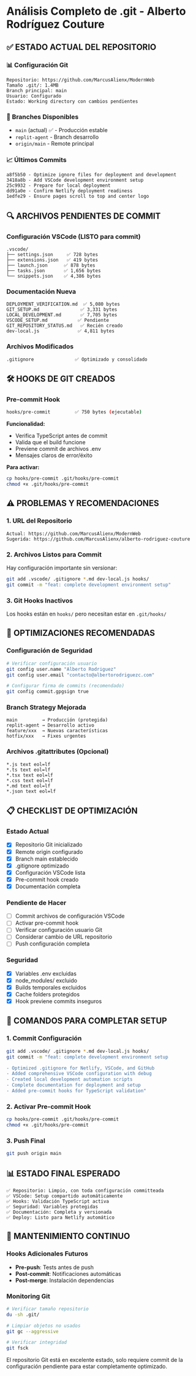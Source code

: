 # Análisis Completo de .git - Alberto Rodríguez Couture

## ✅ **ESTADO ACTUAL DEL REPOSITORIO**

### 📊 Configuración Git
```
Repositorio: https://github.com/MarcusAlienx/ModernWeb
Tamaño .git/: 1.4MB
Branch principal: main
Usuario: Configurado
Estado: Working directory con cambios pendientes
```

### 🌿 Branches Disponibles
- `main` (actual) ✅ - Producción estable
- `replit-agent` - Branch desarrollo
- `origin/main` - Remote principal

### 📈 Últimos Commits
```
a8f5b50 - Optimize ignore files for deployment and development
3418a8b - Add VSCode development environment setup
25c9932 - Prepare for local deployment
dd91a0e - Confirm Netlify deployment readiness
1edfe29 - Ensure pages scroll to top and center logo
```

## 🔍 **ARCHIVOS PENDIENTES DE COMMIT**

### Configuración VSCode (LISTO para commit)
```
.vscode/
├── settings.json     ✅ 728 bytes
├── extensions.json   ✅ 419 bytes  
├── launch.json      ✅ 878 bytes
├── tasks.json       ✅ 1,656 bytes
└── snippets.json    ✅ 4,386 bytes
```

### Documentación Nueva
```
DEPLOYMENT_VERIFICATION.md  ✅ 5,080 bytes
GIT_SETUP.md               ✅ 3,331 bytes  
LOCAL_DEVELOPMENT.md       ✅ 7,705 bytes
VSCODE_SETUP.md           ✅ Pendiente
GIT_REPOSITORY_STATUS.md   ✅ Recién creado
dev-local.js              ✅ 4,811 bytes
```

### Archivos Modificados
```
.gitignore               ✅ Optimizado y consolidado
```

## 🛠️ **HOOKS DE GIT CREADOS**

### Pre-commit Hook
```bash
hooks/pre-commit         ✅ 750 bytes (ejecutable)
```

**Funcionalidad:**
- Verifica TypeScript antes de commit
- Valida que el build funcione
- Previene commit de archivos .env
- Mensajes claros de error/éxito

**Para activar:**
```bash
cp hooks/pre-commit .git/hooks/pre-commit
chmod +x .git/hooks/pre-commit
```

## ⚠️ **PROBLEMAS Y RECOMENDACIONES**

### 1. URL del Repositorio
```
Actual: https://github.com/MarcusAlienx/ModernWeb
Sugerida: https://github.com/MarcusAlienx/alberto-rodriguez-couture
```

### 2. Archivos Listos para Commit
Hay configuración importante sin versionar:
```bash
git add .vscode/ .gitignore *.md dev-local.js hooks/
git commit -m "feat: complete development environment setup"
```

### 3. Git Hooks Inactivos
Los hooks están en `hooks/` pero necesitan estar en `.git/hooks/`

## 🎯 **OPTIMIZACIONES RECOMENDADAS**

### Configuración de Seguridad
```bash
# Verificar configuración usuario
git config user.name "Alberto Rodriguez"
git config user.email "contacto@albertorodriguezc.com"

# Configurar firma de commits (recomendado)
git config commit.gpgsign true
```

### Branch Strategy Mejorada
```
main         → Producción (protegida)
replit-agent → Desarrollo activo
feature/xxx  → Nuevas características
hotfix/xxx   → Fixes urgentes
```

### Archivos .gitattributes (Opcional)
```
*.js text eol=lf
*.ts text eol=lf
*.tsx text eol=lf
*.css text eol=lf
*.md text eol=lf
*.json text eol=lf
```

## 📋 **CHECKLIST DE OPTIMIZACIÓN**

### Estado Actual
- [x] Repositorio Git inicializado
- [x] Remote origin configurado  
- [x] Branch main establecido
- [x] .gitignore optimizado
- [x] Configuración VSCode lista
- [x] Pre-commit hook creado
- [x] Documentación completa

### Pendiente de Hacer
- [ ] Commit archivos de configuración VSCode
- [ ] Activar pre-commit hook
- [ ] Verificar configuración usuario Git
- [ ] Considerar cambio de URL repositorio
- [ ] Push configuración completa

### Seguridad
- [x] Variables .env excluidas
- [x] node_modules/ excluido
- [x] Builds temporales excluidos
- [x] Cache folders protegidos
- [x] Hook previene commits inseguros

## 🚀 **COMANDOS PARA COMPLETAR SETUP**

### 1. Commit Configuración
```bash
git add .vscode/ .gitignore *.md dev-local.js hooks/
git commit -m "feat: complete development environment setup

- Optimized .gitignore for Netlify, VSCode, and GitHub  
- Added comprehensive VSCode configuration with debug
- Created local development automation scripts
- Complete documentation for deployment and setup
- Added pre-commit hooks for TypeScript validation"
```

### 2. Activar Pre-commit Hook
```bash
cp hooks/pre-commit .git/hooks/pre-commit
chmod +x .git/hooks/pre-commit
```

### 3. Push Final
```bash
git push origin main
```

## 📊 **ESTADO FINAL ESPERADO**

```
✅ Repositorio: Limpio, con toda configuración committeada
✅ VSCode: Setup compartido automáticamente
✅ Hooks: Validación TypeScript activa
✅ Seguridad: Variables protegidas
✅ Documentación: Completa y versionada
✅ Deploy: Listo para Netlify automático
```

## 🔧 **MANTENIMIENTO CONTINUO**

### Hooks Adicionales Futuros
- **Pre-push**: Tests antes de push
- **Post-commit**: Notificaciones automáticas
- **Post-merge**: Instalación dependencias

### Monitoring Git
```bash
# Verificar tamaño repositorio
du -sh .git/

# Limpiar objetos no usados
git gc --aggressive

# Verificar integridad
git fsck
```

El repositorio Git está en excelente estado, solo requiere commit de la configuración pendiente para estar completamente optimizado.